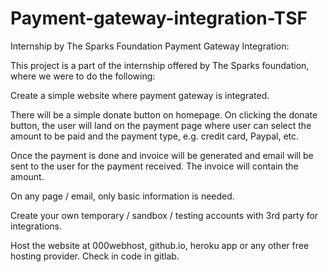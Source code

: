 # Payment-gateway-integration-TSF
Internship by The Sparks Foundation
Payment Gateway Integration:

This project is a part of the internship offered by The Sparks foundation, where we were to do the following:

Create a simple website where payment gateway is integrated.

There will be a simple donate button on homepage. On clicking the donate button, the user will land on the payment page where user can select the amount to be paid and the payment type, e.g. credit card, Paypal, etc.

Once the payment is done and invoice will be generated and email will be sent to the user for the payment received. The invoice will contain the amount.

On any page / email, only basic information is needed.

Create your own temporary / sandbox / testing accounts with 3rd party for integrations.

Host the website at 000webhost, github.io, heroku app or any other free hosting provider. Check in code in gitlab.
